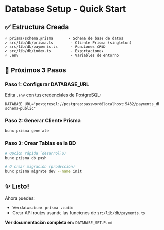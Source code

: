 # Database Setup - Quick Start

## ✅ Estructura Creada

```
✓ prisma/schema.prisma       - Schema de base de datos
✓ src/lib/db/prisma.ts        - Cliente Prisma (singleton)
✓ src/lib/db/payments.ts      - Funciones CRUD
✓ src/lib/db/index.ts         - Exportaciones
✓ .env                        - Variables de entorno
```

## 🚀 Próximos 3 Pasos

### Paso 1: Configurar DATABASE_URL

Edita `.env` con tus credenciales de PostgreSQL:

```env
DATABASE_URL="postgresql://postgres:password@localhost:5432/payments_db?schema=public"
```

### Paso 2: Generar Cliente Prisma

```bash
bunx prisma generate
```

### Paso 3: Crear Tablas en la BD

```bash
# Opción rápida (desarrollo)
bunx prisma db push

# O crear migración (producción)
bunx prisma migrate dev --name init
```

## ✨ Listo!

Ahora puedes:
- Ver datos: `bunx prisma studio`
- Crear API routes usando las funciones de `src/lib/db/payments.ts`

**Ver documentación completa en:** `DATABASE_SETUP.md`
